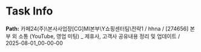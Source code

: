 # Task Info

**Path:** 카페24(주)\본사사업장\[CG]MI본부\Y쇼핑센터팀\전략1 / hhna / [274656] 본부 외 소통 (YouTube, 영업 미팅) _ 제휴사, 고객사 공유내용 정리 및 업데이트 / 2025-08-01_00-00-00

